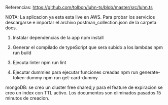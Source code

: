 Referencias:
https://github.com/tolbon/luhn-ts/blob/master/src/luhn.ts

NOTA: La aplicacion ya esta esta live en AWS. Para probar los servicios descargarse e importar el archivo postman_collection.json de la carpeta docs.

1. Instalar dependencias de la app
  npm install

2. Generar el compilado de typeScript que sera subido a los lambdas
  npm run build

3. Ejecuta linter
  npm run lint

4. Ejecutar dummies para ejecutar funciones creadas
  npm run generate-token-dummy
  npm run get-card-dummy

mongoDB:
se creo un cluster free shared,y para el feature de expiracion se creo un index con TTL activo. Los documentos son eliminados pasados 15 minutos de creacion.

